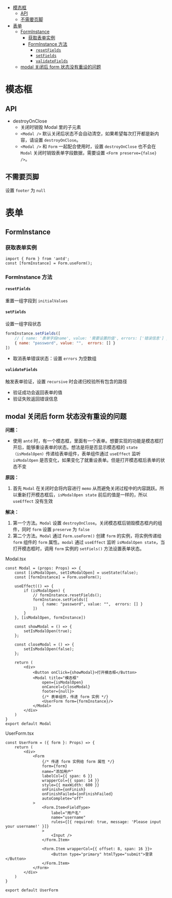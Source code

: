 - [模态框](#模态框)
  - [API](#api)
  - [不需要页脚](#不需要页脚)
- [表单](#表单)
  - [FormInstance](#forminstance)
    - [获取表单实例](#获取表单实例)
    - [FormInstance 方法](#forminstance-方法)
      - [`resetFields`](#resetfields)
      - [`setFields`](#setfields)
      - [`validateFields`](#validatefields)
  - [modal 关闭后 form 状态没有重设的问题](#modal-关闭后-form-状态没有重设的问题)

# 模态框
## API
- destroyOnClose
  - 关闭时销毁 Modal 里的子元素
  - `<Modal />` 默认关闭后状态不会自动清空，如果希望每次打开都是新内容，请设置 `destroyOnClose`。
  - `<Modal />` 和 `Form` 一起配合使用时，设置 `destroyOnClose` 也不会在 `Modal` 关闭时销毁表单字段数据，需要设置 `<Form preserve={false} />`。

## 不需要页脚
设置 `footer` 为 `null`

# 表单
## FormInstance
### 获取表单实例
```tsx
import { Form } from 'antd';
const [formInstance] = Form.useForm();
```

### FormInstance 方法
#### `resetFields`
重置一组字段到 `initialValues`

#### `setFields`
设置一组字段状态
```js
formInstance.setFields([
    // { name: '表单字段name', value: '需要设置的值', errors: ['错误信息'] }, 当 errors 为非空数组时，表单项呈现红色，
    { name: "password", value: "",  errors: [] }
])
```
- 取消表单错误状态：设置 `errors` 为空数组

#### `validateFields`
触发表单验证，设置 `recursive` 时会递归校验所有包含的路径
- 验证成功会返回表单的值
- 验证失败返回错误信息


## modal 关闭后 form 状态没有重设的问题
**问题：**
- 使用 `antd` 时，有一个模态框，里面有一个表单。想要实现的功能是模态框打开后，能够重设表单的状态。想法是将是否显示模态框的 `state （isModalOpen）`传递给表单组件，表单组件通过 `useEffect` 监听 `isModalOpen` 是否变化，如果变化了就重设表单。但是打开模态框后表单的状态不变

**原因：**
1. 首先 `Modal` 在关闭时会将内容进行 `memo` 从而避免关闭过程中的内容跳跃。所以重新打开模态框后，`isModalOpen state` 前后的值是一样的，所以 `useEffect` 没有生效

**解决：**
1. 第一个方法。`Modal` 设置 `destroyOnClose`。关闭模态框后销毁模态框内的组件，同时 `form` 设置 `preserve` 为 `false`
2. 第二个方法。`Modal` 通过 `Form.useForm()` 创建 `form` 的实例，将实例传递给 `form` 组件的 `form` 属性。`modal` 通过 `useEffect` 监听 `isModalOpen state`，当打开模态框时，调用 `form` 实例的 `setFiels()` 方法设置表单状态。   

Modal.tsx
```tsx
const Modal = (props: Props) => {
    const [isModalOpen, setIsModalOpen] = useState(false);
    const [formInstance] = Form.useForm();

    useEffect(() => {
        if (isModalOpen) {
            // formInstance.resetFields();
            formInstance.setFields([
                { name: "password", value: "",  errors: [] }
            ])
        }
    }, [isModalOpen, formInstance])

    const showModal = () => {
        setIsModalOpen(true);
    };

    const closeModal = () => {
        setIsModalOpen(false);
    };

    return (
        <div>
            <Button onClick={showModal}>打开模态框</Button>
            <Modal title="模态框"
                open={isModalOpen}
                onCancel={closeModal}
                footer={null}>
                {/* 表单组件，传递 form 实例 */}
                <UserForm form={formInstance}/>
            </Modal>
        </div>
    )
}
export default Modal
```

UserForm.tsx
```tsx
const UserForm = ({ form }: Props) => {
    return (
        <div>
            <Form
                {/* 传递 form 实例给 form 属性 */}
                form={form}
                name="添加用户"
                labelCol={{ span: 6 }}
                wrapperCol={{ span: 14 }}
                style={{ maxWidth: 600 }}
                onFinish={onFinish}
                onFinishFailed={onFinishFailed}
                autoComplete="off"
            >
                <Form.Item<FieldType>
                    label="用户名"
                    name="username"
                    rules={[{ required: true, message: 'Please input your username!' }]}
                >
                    <Input />
                </Form.Item>

                <Form.Item wrapperCol={{ offset: 8, span: 16 }}>
                    <Button type="primary" htmlType="submit">登录</Button>
                </Form.Item>
            </Form>
        </div>
    )
}

export default UserForm
```